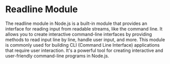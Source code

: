 # Readline Module
The readline module in Node.js is a built-in module that provides an interface for reading input from readable streams, like the command line. It allows you to create interactive command-line interfaces by providing methods to read input line by line, handle user input, and more. This module is commonly used for building CLI (Command Line Interface) applications that require user interaction. It's a powerful tool for creating interactive and user-friendly command-line programs in Node.js. 

